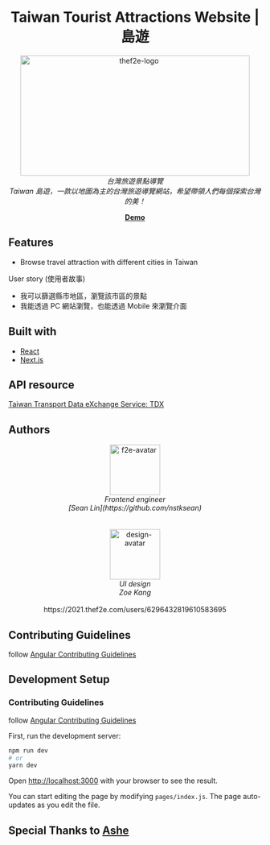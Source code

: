 <h1 align="center">Taiwan Tourist Attractions Website | 島遊   </h1>

<p align="center">
  <img src="https://user-images.githubusercontent.com/13078450/194266719-b6e653fb-55f1-46d3-a84e-b8509530d701.jpg" alt="thef2e-logo" width="456px" height="239px"/>
  <br>
  <i>台灣旅遊景點導覽</i>
  <br>
  <i>Taiwan 島遊，一款以地圖為主的台灣旅遊導覽網站，希望帶領人們每個探索台灣的美！</i>
  <br>
</p>

  

<p align="center">
  <a href="https://www.angular.io](https://doe-yu-seanlin-h8ffnpqaf-nstksean.vercel.app"><strong>Demo</strong></a>
  <br>
</p>




## Features
- Browse travel attraction with different cities in Taiwan

User story (使用者故事)
- 我可以篩選縣市地區，瀏覽該市區的景點
- 我能透過 PC 網站瀏覽，也能透過 Mobile 來瀏覽介面



## Built with
- [React](https://reactjs.org/)
- [Next.js](https://nextjs.org/)

## API resource
[Taiwan Transport Data eXchange Service: TDX](https://tdx.transportdata.tw/api-service/swagger)


## Authors

<p align="center">
  <img src="https://avatars.githubusercontent.com/u/101794104?v=4" alt='f2e-avatar' width="100px" height="100px" />
  <br>
  <i>Frontend engineer</i>
  <br>
  <i>[Sean Lin](https://github.com/nstksean)</i>
  <br>
<br>
<br>

  
  <img src="https://user-images.githubusercontent.com/13078450/194267581-17e3eff0-961d-40ba-9267-64a90571c1ed.png" alt="design-avatar" width="100px" height="100px"/>
  <br>
  <i>UI design</i>
  <br>
  <i>Zoe Kang</i>
  <br>

  <br>
   https://2021.thef2e.com/users/6296432819610583695
</p>

  



## Contributing Guidelines
follow [Angular Contributing Guidelines](https://github.com/angular/angular/blob/main/CONTRIBUTING.md)



## Development Setup

### Contributing Guidelines
follow [Angular Contributing Guidelines](https://github.com/angular/angular/blob/main/CONTRIBUTING.md)



First, run the development server:

```bash
npm run dev
# or
yarn dev
```

Open [http://localhost:3000](http://localhost:3000) with your browser to see the result.

You can start editing the page by modifying `pages/index.js`. The page auto-updates as you edit the file.




## Special Thanks to [Ashe](https://github.com/lucifiel0121) 

